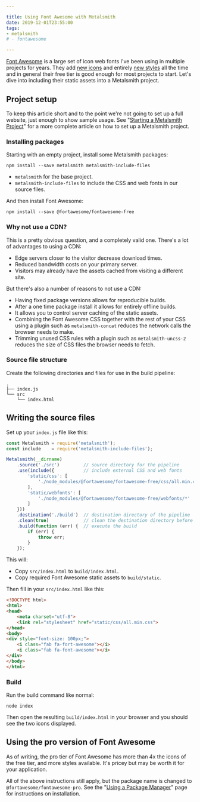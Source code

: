 ```yaml
---

title: Using Font Awesome with Metalsmith
date: 2019-12-01T23:55:00
tags:
- metalsmith
# - fontawesome

---
```


[Font Awesome](https://fontawesome.com/) is a large set of icon web fonts I've been using in multiple projects for years. They add [new icons](https://blog.fontawesome.com/new-music-tech-western-icons-in-5-11/) and entirely [new styles](https://blog.fontawesome.com/introducing-duotone/) all the time and in general their free tier is good enough for most projects to start. Let's dive into including their static assets into a Metalsmith project.

## Project setup

To keep this article short and to the point we're not going to set up a full website, just enough to show sample usage. See "[Starting a Metalsmith Project](/blog/starting-a-metalsmith-project)" for a more complete article on how to set up a Metalsmith project.

### Installing packages

Starting with an empty project, install some Metalsmith packages:

```shell
npm install --save metalsmith metalsmith-include-files
```

- `metalsmith` for the base project.
- `metalsmith-include-files` to include the CSS and web fonts in our source files.

And then install Font Awesome:

```shell
npm install --save @fortawesome/fontawesome-free
```

### Why not use a CDN?

This is a pretty obvious question, and a completely valid one. There's a lot of advantages to using a CDN:

- Edge servers closer to the visitor decrease download times.
- Reduced bandwidth costs on your primary server.
- Visitors may already have the assets cached from visiting a different site.

But there's also a number of reasons to not use a CDN:

- Having fixed package versions allows for reproducible builds.
- After a one time package install it allows for entirely offline builds.
- It allows you to control server caching of the static assets.
- Combining the Font Awesome CSS together with the rest of your CSS using a plugin such as `metalsmith-concat` reduces the network calls the browser needs to make.
- Trimming unused CSS rules with a plugin such as `metalsmith-uncss-2` reduces the size of CSS files the browser needs to fetch.

### Source file structure

Create the following directories and files for use in the build pipeline:

```text
.
├── index.js
└── src
    └── index.html
```

## Writing the source files

Set up your `index.js` file like this:

```javascript
const Metalsmith = require('metalsmith');
const include    = require('metalsmith-include-files');

Metalsmith(__dirname)
    .source('./src')         // source directory for the pipeline
    .use(include({           // include external CSS and web fonts
        'static/css': [
            './node_modules/@fortawesome/fontawesome-free/css/all.min.css'
        ],
        'static/webfonts': [
            './node_modules/@fortawesome/fontawesome-free/webfonts/*'
        ]
    }))
    .destination('./build')  // destination directory of the pipeline
    .clean(true)             // clean the destination directory before build
    .build(function (err) {  // execute the build
        if (err) {
            throw err;
        }
    });
```

This will:

- Copy `src/index.html` to `build/index.html`.
- Copy required Font Awesome static assets to `build/static`.

Then fill in your `src/index.html` like this:

```html
<!DOCTYPE html>
<html>
<head>
    <meta charset="utf-8">
    <link rel="stylesheet" href="static/css/all.min.css">
</head>
<body>
<div style="font-size: 100px;">
    <i class="fab fa-fort-awesome"></i>
    <i class="fab fa-font-awesome"></i>
</div>
</body>
</html>
```

### Build

Run the build command like normal:

```shell
node index
```

Then open the resulting `build/index.html` in your browser and you should see the two icons displayed.

## Using the pro version of Font Awesome

As of writing, the pro tier of Font Awesome has more than 4x the icons of the free tier, and more styles available. It's pricey but may be worth it for your application.

All of the above instructions still apply, but the package name is changed to `@fortawesome/fontawesome-pro`. See the "[Using a Package Manager](https://fontawesome.com/how-to-use/on-the-web/setup/using-package-managers)" page for instructions on installation.
